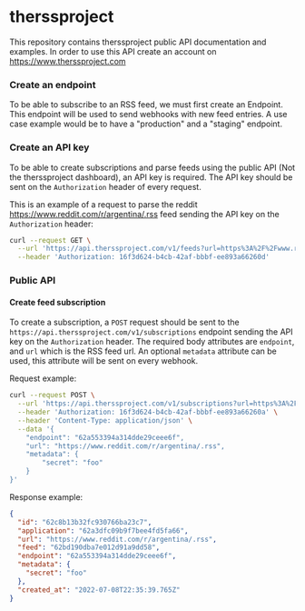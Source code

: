 # therssproject

This repository contains therssproject public API documentation and examples. In order to use this API create an account on https://www.therssproject.com

### Create an endpoint

To be able to subscribe to an RSS feed, we must first create an Endpoint. This endpoint will be used to send webhooks with new feed entries. A use case example would be to have a "production" and a "staging" endpoint.

### Create an API key

To be able to create subscriptions and parse feeds using the public API (Not the therssproject dashboard), an API key is required. The API key should be sent on the `Authorization` header of every request.

This is an example of a request to parse the reddit https://www.reddit.com/r/argentina/.rss feed sending the API key on the `Authorization` header:

```bash
curl --request GET \
  --url 'https://api.therssproject.com/v1/feeds?url=https%3A%2F%2Fwww.reddit.com%2Fr%2Fargentina%2F.rss' \
  --header 'Authorization: 16f3d624-b4cb-42af-bbbf-ee893a66260d'
```

### Public API


#### Create feed subscription
To create a subscription, a `POST` request should be sent to the `https://api.therssproject.com/v1/subscriptions` endpoint sending the API key on the `Authorization` header.
The required body attributes are `endpoint`, and `url` which is the RSS feed url. An optional `metadata` attribute  can be used, this attribute will be sent on every webhook.

Request example:

```bash
curl --request POST \
  --url 'https://api.therssproject.com/v1/subscriptions?url=https%3A%2F%2Fwww.reddit.com%2Fr%2Fargentina%2F.rss' \
  --header 'Authorization: 16f3d624-b4cb-42af-bbbf-ee893a66260a' \
  --header 'Content-Type: application/json' \
  --data '{
	"endpoint": "62a553394a314dde29ceee6f",
	"url": "https://www.reddit.com/r/argentina/.rss",
	"metadata": {
		"secret": "foo"
	}
}'
```

Response example:

```json
{
  "id": "62c8b13b32fc930766ba23c7",
  "application": "62a3dfc09b9f7bee4fd5fa66",
  "url": "https://www.reddit.com/r/argentina/.rss",
  "feed": "62bd190dba7e012d91a9dd58",
  "endpoint": "62a553394a314dde29ceee6f",
  "metadata": {
    "secret": "foo"
  },
  "created_at": "2022-07-08T22:35:39.765Z"
}
```
